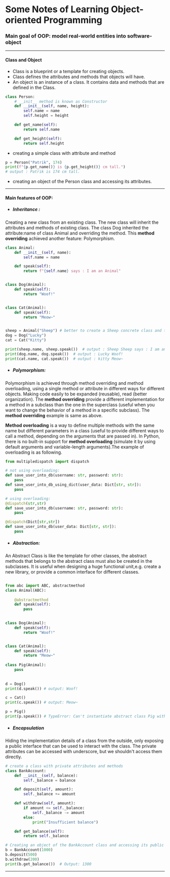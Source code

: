 # Some Notes of Learning Object-oriented Programming

### Main goal of OOP: model real-world entities into software-object

___

#### Class and Object

* Class is a blueprint or a template for creating objects.
* Class defines the attributes and methods that objects will have.
* An object is an instance of a class. It contains data and methods that are defined in the Class.

```python
class Person:
    # __init__ method is known as Constructor
    def __init__(self, name, height):
        self.name = name
        self.height = height

    def get_name(self):
        return self.name

    def get_height(self):
        return self.height
```

* creating a simple class with attribute and method

```python
p = Person("Patrik", 174)
print(f"{p.get_name()} is {p.get_height()} cm tall.")
# output : Patrik is 174 cm tall.
```

* creating an object of the Person class and accessing its attributes.

___

#### Main features of OOP:

* ##### Inheritance :

Creating a new class from an existing class.
The new class will inherit the attributes and methods of existing class.
The class Dog inherited the attribute:name of class Animal and overriding the method.
This **method overriding** achieved another feature: Polymorphism.

```python
class Animal:
    def __init__(self, name):
        self.name = name

    def speak(self):
        return f"{self.name} says : I am an Animal"


class Dog(Animal):
    def speak(self):
        return "Woof!"


class Cat(Animal):
    def speak(self):
        return "Meow~"


sheep = Animal("Sheep") # better to create a Sheep concrete class and treat Animal as an abstract not-instantiatable class
dog = Dog("Lucky")
cat = Cat("Kitty")

print(sheep.name, sheep.speak())  # output : Sheep Sheep says : I am an Animal
print(dog.name, dog.speak())  # output : Lucky Woof!
print(cat.name, cat.speak())  # output : kitty Meow~
```

* ##### Polymorphism:

Polymorphism is achieved through method overriding and method overloading,
using a single method or attribute in different ways for different objects.
Making code easily to be expanded (reusable), read (better organization).
The **method overriding** provide a different implementation for a method in a subclass than the one in the superclass (useful when you want to change the behavior of a method in a specific subclass). The **method overriding** example is
same as above.

**Method overloading** is a way to define multiple methods with the same name but different parameters in a class
(useful to provide different ways to call a method, depending on the arguments that are passed in).
In Python, there is no built-in support for **method overloading** (simulate it by using default arguments and
variable-length arguments).The example of overloading is as following.

```python
from multipledispatch import dispatch

# not using overloading:
def save_user_into_db(username: str, password: str):
    pass
def save_user_into_db_using_dict(user_data: Dict[str, str]):
    pass

# using overloading:
@dispatch(str,str)
def save_user_into_db(username: str, password: str):
    pass

@dispatch(Dict[str,str])
def save_user_into_db(user_data: Dict[str, str]):
    pass
```

* ##### Abstraction:

An Abstract Class is like the template for other classes, the abstract methods that belongs to the abstract class 
must also be created in the subclasses. It is useful when designing a huge functional unit,e.g. create a new library, or
provide a common interface for different classes.

```python

from abc import ABC, abstractmethod
class Animal(ABC):
 
    @abstractmethod
    def speak(self):
        pass
    

class Dog(Animal):
    def speak(self):
        return "Woof!"


class Cat(Animal):
    def speak(self):
        return "Meow~"
    
class Pig(Animal):
    pass
    
 
d = Dog()
print(d.speak()) # output: Woof!

c = Cat()
print(c.speak()) # output: Meow~

p = Pig() 
print(p.speak()) # TypeError: Can't instantiate abstract class Pig with abstract method speak

```
* ##### Encapsulation


Hiding the implementation details of a class from the outside, only exposing a public interface that can be used to interact with the class.
The private attributes can be accessed with underscore, but we shouldn't access them directly.

```python
# create a class with private attributes and methods
class BankAccount:
    def __init__(self, balance):
        self._balance = balance  

    def deposit(self, amount):
        self._balance += amount

    def withdraw(self, amount):
        if amount <= self._balance:
            self._balance -= amount
        else:
            print("Insufficient balance")

    def get_balance(self):
        return self._balance

# Creating an object of the BankAccount class and accessing its public methods
b = BankAccount(1000)
b.deposit(500)
b.withdraw(200)
print(b.get_balance())  # Output: 1300
```

___